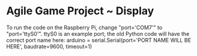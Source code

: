 # Agile Game Project ~ Display

To run the code on the Raspberry Pi, change "port='COM7'" to "port='ttyS0'". ttyS0 is an example port; the old Python code will have the correct port name here: arduino = serial.Serial(port='PORT NAME WILL BE HERE', baudrate=9600, timeout=1)

